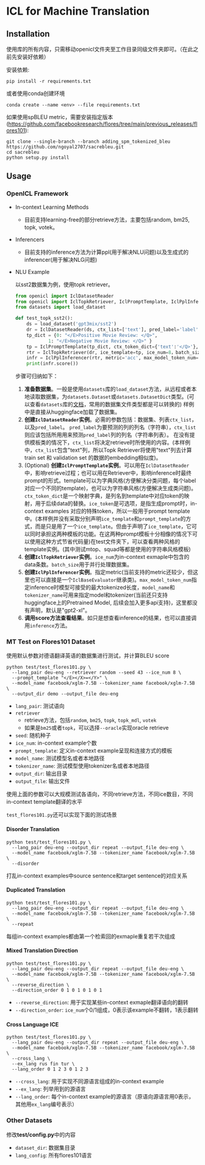 # ICL for Machine Translation
## Installation
使用库的所有内容，只需移动openicl文件夹至工作目录同级文件夹即可。（在此之前先安装好依赖）

安装依赖:
```
pip install -r requirements.txt
```

或者使用conda创建环境

```
conda create --name <env> --file requirements.txt
```

如果使用spBLEU metric，需要安装指定版本(https://github.com/facebookresearch/flores/tree/main/previous_releases/flores101):

```
git clone --single-branch --branch adding_spm_tokenized_bleu https://github.com/ngoyal2707/sacrebleu.git
cd sacrebleu
python setup.py install
```

## Usage

### OpenICL Framework

- In-context Learning Methods
  - 目前支持learning-free的部分retrieve方法，主要包括random, bm25, topk, votek。
- Inferencers
  - 目前支持的inference方法为计算ppl(用于解决NLU问题)以及生成式的inferencer(用于解决NLG问题)


- NLU Example

  以sst2数据集为例，使用topk retriever。
  ``` python
  from openicl import IclDatasetReader
  from openicl import IclTopkRetriever, IclPromptTemplate, IclPplInferencer
  from datasets import load_dataset
  
  def test_topk_sst2():
      ds = load_dataset('gpt3mix/sst2')
      dr = IclDatasetReader(ds, ctx_list=['text'], pred_label='label')  
      tp_dict = {0: "</E>Positive Movie Review: </Q>",
              1: "</E>Negative Movie Review: </Q>" }      
      tp = IclPromptTemplate(tp_dict, ctx_token_dict={'text':'</Q>'}, ice_token='</E>')
      rtr = IclTopkRetriever(dr, ice_template=tp, ice_num=8，batch_size=10)
      infr = IclPplInferencer(rtr, metric='acc', max_model_token_num=800)
      print(infr.score())
  ```
  步骤可归纳如下：

  1. **准备数据集**。一般是使用`datasets`库的`load_dataset`方法，从远程或者本地读取数据集，为`datasets.Dataset`或`datasets.DatasetDict`类型。(可以查看`datasets`库的[文档](https://huggingface.co/docs/datasets/v2.8.0/package_reference/loading_methods#datasets.load_dataset)，常用的数据集文件类型都是可以转换的) 样例中是直接从huggingface加载了数据集。
  2. **创建`IclDatasetReader`实例**。必需的参数包括：数据集、列表`ctx_list`， 以及`pred_label`。 `pred_label`为要预测的列的列名（字符串），`ctx_list`则应该包括所用用来预测`pred_label`列的列名（字符串列表）。 在没有提供模板类的情况下，`ctx_list`将决定retrieve时所使用的内容。(本样例中，`ctx_list`包含"text"列，所以Topk Retriever将使用"text"列去计算train set 和 validation set 的数据的embedding相似度)。
  3. (Optional) **创建`IclPromptTemplate`实例**。可以用在`IclDatasetReader`中，影响retrieve过程；也可以用在Retriever中，影响inference时最终prompt的形式。template可以为字典风格(方便解决分类问题，每个label对应一个不同的template)，也可以为字符串风格(方便解决生成类问题)。`ctx_token_dict`是一个映射字典，是列名到template中对应token的映射，用于后续data的替换。`ice_token`是可选项，是指生成prompt时，in-context examples 对应的特殊token，所以一般用于prompt template中。(本样例并没有采取分别声明`ice_template`和`prompt_template`的方式，而是只是用了一个`ice_template`。但由于声明了`ice_template`，它可以同时承担这两种模板的功能。在这两种prompt模板十分相像的情况下可以使用这种方式节省代码量)在test文件夹下，可以查看两种风格的template实例。(其中测试mtop、squad等都是使用的字符串风格模板)
  4. **创建`IclTopkRetriever`实例**。`ice_num`为in-context exmaple中包含的data条数。`batch_size`用于并行处理数据集。
  5. **创建`IclPplInferencer`实例**。指定metric(当前支持的metric还较少，但这里也可以直接是一个`IclBaseEvaluator`继承类)。`max_model_token_num`指定inference时模型可接受的最大tokenized长度，`model_name`和`tokenizer_name`可用来指定model和tokenizer(当前还只支持huggingface上的Pretrained Model, 后续会加入更多api支持)，这里都没有声明，默认是"gpt2-xl"。
  6. **调用score方法查看结果**。如只是想查看inference的结果，也可以直接调用`inference`方法。

### MT Test on Flores101 Dataset

使用默认参数对德语翻译英语的数据集进行测试，并计算BLEU score

```text
python test/test_flores101.py \
  --lang_pair deu-eng --retriever random --seed 43 --ice_num 8 \
  --prompt_template "</E></X>=</Y>" \
  --model_name facebook/xglm-7.5B --tokenizer_name facebook/xglm-7.5B \
  --output_dir demo --output_file deu-eng
```

- `lang_pair`: 测试语向
- `retriever`
  - retrieve方法，包括`random`, `bm25`, `topk`, `topk_mdl`, `votek`
  - 如果是`bm25`或者`topk`，可以选择`--oracle`实现oracle retrieve
- `seed`: 随机种子
- `ice_num`: in-context example个数
- `prompt_template`: 定义in-context example呈现和连接方式的模板
- `model_name`: 测试模型名或者本地路径
- `tokenizer_name`: 测试模型使用tokenizer名或者本地路径
- `output_dir`: 输出目录
- `output_file`: 输出文件

使用上面的参数可以大规模测试各语向，不同retrieve方法，不同ice数目，不同in-context template翻译的水平

`test_flores101.py`还可以实现下面的测试场景

#### Disorder Translation

```
python test/test_flores101.py \
  --lang_pair deu-eng --output_dir repeat --output_file deu-eng \
  --model_name facebook/xglm-7.5B --tokenizer_name facebook/xglm-7.5B \
  --disorder
```

打乱in-context examples中source sentence和target sentence的对应关系

#### Duplicated Translation

```
python test/test_flores101.py \
  --lang_pair deu-eng --output_dir repeat --output_file deu-eng \
  --model_name facebook/xglm-7.5B --tokenizer_name facebook/xglm-7.5B \
  --repeat
```

每组in-context examples都由第一个检索回的exmaple重复若干次组成

#### Mixed Translation Direction

```
python test/test_flores101.py \
  --lang_pair deu-eng --output_dir repeat --output_file deu-eng \
  --model_name facebook/xglm-7.5B --tokenizer_name facebook/xglm-7.5B \
  --reverse_direction \
  --direction_order 0 1 0 1 0 1 0 1
```

- `--reverse_direction`: 用于实现某些in-context exmaple翻译语向的翻转
- `--direction_order`: `ice_num`个$0/1$组成，$0$表示该example不翻转，$1$表示翻转

#### Cross Language ICE

```
python test/test_flores101.py \
  --lang_pair deu-eng --output_dir repeat --output_file deu-eng \
  --model_name facebook/xglm-7.5B --tokenizer_name facebook/xglm-7.5B \
  --cross_lang \
  --ex_lang rus fin tur \
  --lang_order 0 1 2 3 0 1 2 3
```

- `--cross_lang`: 用于实现不同源语言组成的in-context example
- `--ex_lang`: 列举用到的源语言
- `--lang_order`: 每个in-context example的源语言（原语向源语言用$0$表示，其他用`ex_lang`编号表示）

### Other Datasets

修改**test/config.py**中的内容

- `dataset_dir`: 数据集目录
- `lang_config`: 所有flores101语言
